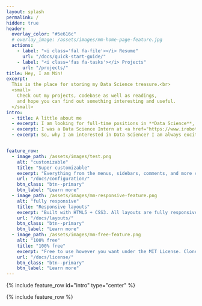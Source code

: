 ```yaml
---
layout: splash
permalink: /
hidden: true
header:
  overlay_color: "#5e616c"
  # overlay_image: /assets/images/mm-home-page-feature.jpg
  actions:
    - label: "<i class='fal fa-file'></i> Resume"
      url: "/docs/quick-start-guide/"
    - label: "<i class='fas fa-tasks'></i> Projects"
      url: "/projects/"
title: Hey, I am Min!
excerpt: 
  This is the place for storing my Data Science treasure.<br>
  <small>
    Check out my projects, codebase as well as readings, 
    and hope you can find out something interesting and useful.
  </small> 
intro: 
  - title: A little about me
  - excerpt: I am looking for full-time positions in **Data Science**, **Machine Learning**, and **AI** after graduating in **May 2021** from the **University of Illinois at Urbana-Champaign** with an **M.S. degree in MechSE**.
  - excerpt: I was a Data Science Intern at <a href="https://www.irobot.com/about-irobot/careers/data-science-and-machine-learning"> iRobot</a> and a Machine Learning Engineer Intern at <a href="https://quantrend.ai/">Quantrend Technology</a>. I have an extensive background working with various fields including customer analytics, quantitative trading, industry 4.0, recommender system, computer vision, and reinforcement learning.
  - excerpt: So, why I am interested in Data Science? I am always excited to explore new areas, define problems, and utilize data to drive our decisions. Thus, Data Scientist gives me the perfect opportunity to purse what I love to do!


feature_row:
  - image_path: /assets/images/test.png
    alt: "customizable"
    title: "Super customizable"
    excerpt: "Everything from the menus, sidebars, comments, and more can be configured or set with YAML Front Matter."
    url: "/docs/configuration/"
    btn_class: "btn--primary"
    btn_label: "Learn more"
  - image_path: /assets/images/mm-responsive-feature.png
    alt: "fully responsive"
    title: "Responsive layouts"
    excerpt: "Built with HTML5 + CSS3. All layouts are fully responsive with helpers to augment your content."
    url: "/docs/layouts/"
    btn_class: "btn--primary"
    btn_label: "Learn more"
  - image_path: /assets/images/mm-free-feature.png
    alt: "100% free"
    title: "100% free"
    excerpt: "Free to use however you want under the MIT License. Clone it, fork it, customize it... whatever!"
    url: "/docs/license/"
    btn_class: "btn--primary"
    btn_label: "Learn more"      
---
```

{% include feature_row id="intro" type="center" %}

{% include feature_row %}